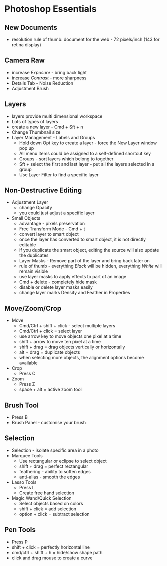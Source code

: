 # Photoshop Essentials

## New Documents

- resolution rule of thumb: document for the web - 72 pixels/inch (143 for retina display)

## Camera Raw

- increase *Exposure* - bring back light
- increase *Contrast* - more sharpness
- Details Tab - Noise Reduction
- Adjustment Brush

## Layers

- layers provide multi dimensional workspace
- Lots of types of layers
- create a new layer - Cmd + Sft + n
- Change Thumbnail size
- Layer Management - Labels and Groups
  - Hold down Opt key to create a layer - force the New Layer window pop up
  - All menu items could be assigned to a self-defined shortcut key
  - Groups - sort layers which belong to together
  - Sft + select the first and last layer - put all the layers selected in a group
  - Use Layer Filter to find a specific layer

## Non-Destructive Editing

- Adjustment Layer
  - change Opacity
  - you could just adjust a specific layer
- Small Objects
  - advantage - pixels preservation
  - Free Transform Mode - Cmd + t
  - convert layer to smart object
  - once the layer has converted to smart object, it is not directly editable
  - if you duplicate the smart object, editing the source will also update the duplicates
  - Layer Masks - Remove part of the layer and bring back later on
  - rule of thumb - everything *Black* will be hidden, everything *White* will remain visible
  - use layer masks to apply effects to part of an image
  - Cmd + delete - completely hide mask
  - disable or delete layer masks easily
  - change layer marks Density and Feather in Properties

## Move/Zoom/Crop

- Move
  - Cmd/Ctrl + shift + click - select multiple layers
  - Cmd/Ctrl + click = select layer
  - use arrow key to move objects one pixel at a time
  - shift + arrow to move ten pixel at a time
  - shift + drag = drag objects vertically or horizontally
  - alt + drag = duplicate objects
  - when selecting more objects, the alignment options become available
- Crop
  - Press C
- Zoom
  - Press Z
  - space + alt = active zoom tool

## Brush Tool

- Press B
- Brush Panel - customise your brush

## Selection

- Selection - isolate specific area in a photo
- Marquee Tools
  - Use rectangular or eclipse to select object
  - shift + drag = perfect rectangular
  - feathering - ability to soften edges
  - anti-alias - smooth the edges
- Lasso Tools
  - Press L
  - Create free hand selection
- Magic Wand/Quick Selection
  - Select objects based on colors
  - shift + click = add selection
  - option + click = subtract selection

## Pen Tools

- Press P
- shift + click = perfectly horizontal line
- cmd/ctrl + shift + h = hide/show shape path
- click and drag mouse to create a curve


